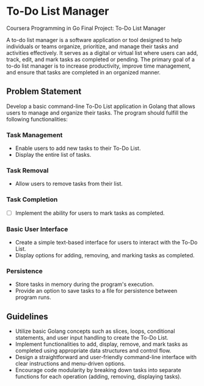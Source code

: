 # To-Do List Manager

Coursera Programming in Go Final Project: To-Do List Manager

A to-do list manager is a software application or tool designed to help individuals or teams organize, prioritize, and manage their tasks and activities effectively. It serves as a digital or virtual list where users can add, track, edit, and mark tasks as completed or pending. The primary goal of a to-do list manager is to increase productivity, improve time management, and ensure that tasks are completed in an organized manner.

## Problem Statement

Develop a basic command-line To-Do List application in Golang that allows users to manage and organize their tasks. The program should fulfill the following functionalities:

### Task Management

* Enable users to add new tasks to their To-Do List.
* Display the entire list of tasks.

### Task Removal

* Allow users to remove tasks from their list.

### Task Completion

* [ ] Implement the ability for users to mark tasks as completed.

### Basic User Interface

* Create a simple text-based interface for users to interact with the To-Do List.
* Display options for adding, removing, and marking tasks as completed.

### Persistence

* Store tasks in memory during the program's execution.
* Provide an option to save tasks to a file for persistence between program runs.

## Guidelines

* Utilize basic Golang concepts such as slices, loops, conditional statements, and user input handling to create the To-Do List.
* Implement functionalities to add, display, remove, and mark tasks as completed using appropriate data structures and control flow.
* Design a straightforward and user-friendly command-line interface with clear instructions and menu-driven options.
* Encourage code modularity by breaking down tasks into separate functions for each operation (adding, removing, displaying tasks).

